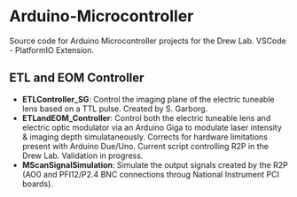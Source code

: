 # Arduino-Microcontroller
Source code for Arduino Microcontroller projects for the Drew Lab. VSCode - PlatformIO Extension.

## ETL and EOM Controller
- **ETLController_SG**: Control the imaging plane of the electric tuneable lens based on a TTL pulse. Created by S. Garborg.
- **ETLandEOM_Controller**: Control both the electric tuneable lens and electric optic modulator via an Arduino Giga to modulate laser intensity & imaging depth simulataneously. Corrects for hardware limitations present with Arduino Due/Uno. Current script controlling R2P in the Drew Lab. Validation in progress.
- **MScanSignalSimulation**: Simulate the output signals created by the R2P (AO0 and PFI12/P2.4 BNC connections throug National Instrument PCI boards). 